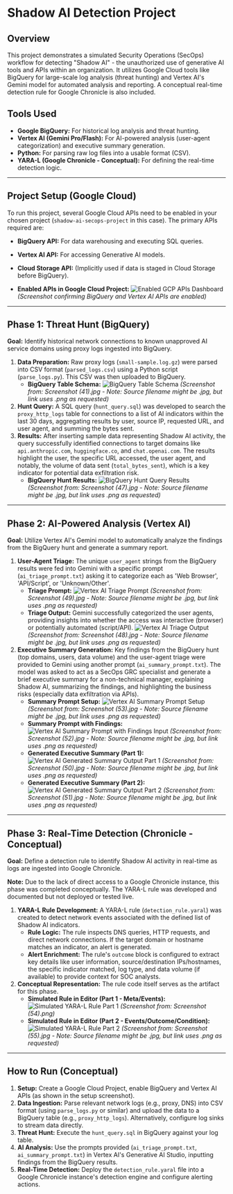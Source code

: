 # Shadow AI Detection Project

## Overview

This project demonstrates a simulated Security Operations (SecOps) workflow for detecting "Shadow AI" - the unauthorized use of generative AI tools and APIs within an organization. It utilizes Google Cloud tools like BigQuery for large-scale log analysis (threat hunting) and Vertex AI's Gemini model for automated analysis and reporting. A conceptual real-time detection rule for Google Chronicle is also included.

## Tools Used

* **Google BigQuery:** For historical log analysis and threat hunting.
* **Vertex AI (Gemini Pro/Flash):** For AI-powered analysis (user-agent categorization) and executive summary generation.
* **Python:** For parsing raw log files into a usable format (CSV).
* **YARA-L (Google Chronicle - Conceptual):** For defining the real-time detection logic.

---
## Project Setup (Google Cloud)

To run this project, several Google Cloud APIs need to be enabled in your chosen project (`shadow-ai-secops-project` in this case). The primary APIs required are:

* **BigQuery API:** For data warehousing and executing SQL queries.
* **Vertex AI API:** For accessing Generative AI models.
* **Cloud Storage API:** (Implicitly used if data is staged in Cloud Storage before BigQuery).

* **Enabled APIs in Google Cloud Project:**
    ![Enabled GCP APIs Dashboard](images/Screenshot%20(36).png)
    *(Screenshot confirming BigQuery and Vertex AI APIs are enabled)*

---
## Phase 1: Threat Hunt (BigQuery)

**Goal:** Identify historical network connections to known unapproved AI service domains using proxy logs ingested into BigQuery.

1.  **Data Preparation:** Raw proxy logs (`small-sample.log.gz`) were parsed into CSV format (`parsed_logs.csv`) using a Python script (`parse_logs.py`). This CSV was then uploaded to BigQuery.
    * **BigQuery Table Schema:**
        ![BigQuery Table Schema](images/Screenshot%20(41).png)
        *(Screenshot from: Screenshot (41).jpg - Note: Source filename might be .jpg, but link uses .png as requested)*
2.  **Hunt Query:** A SQL query (`hunt_query.sql`) was developed to search the `proxy_http_logs` table for connections to a list of AI indicators within the last 30 days, aggregating results by user, source IP, requested URL, and user agent, and summing the bytes sent.
3.  **Results:** After inserting sample data representing Shadow AI activity, the query successfully identified connections to target domains like `api.anthropic.com`, `huggingface.co`, and `chat.openai.com`. The results highlight the user, the specific URL accessed, the user agent, and notably, the volume of data sent (`total_bytes_sent`), which is a key indicator for potential data exfiltration risk.
    * **BigQuery Hunt Results:**
        ![BigQuery Hunt Query Results](images/Screenshot%20(47).png)
        *(Screenshot from: Screenshot (47).jpg - Note: Source filename might be .jpg, but link uses .png as requested)*

---
## Phase 2: AI-Powered Analysis (Vertex AI)

**Goal:** Utilize Vertex AI's Gemini model to automatically analyze the findings from the BigQuery hunt and generate a summary report.

1.  **User-Agent Triage:** The unique `user_agent` strings from the BigQuery results were fed into Gemini with a specific prompt (`ai_triage_prompt.txt`) asking it to categorize each as 'Web Browser', 'API/Script', or 'Unknown/Other'.
    * **Triage Prompt:**
        ![Vertex AI Triage Prompt](images/Screenshot%20(49).png)
        *(Screenshot from: Screenshot (49).jpg - Note: Source filename might be .jpg, but link uses .png as requested)*
    * **Triage Output:** Gemini successfully categorized the user agents, providing insights into whether the access was interactive (browser) or potentially automated (script/API).
        ![Vertex AI Triage Output](images/Screenshot%20(48).png)
        *(Screenshot from: Screenshot (48).jpg - Note: Source filename might be .jpg, but link uses .png as requested)*
2.  **Executive Summary Generation:** Key findings from the BigQuery hunt (top domains, users, data volume) and the user-agent triage were provided to Gemini using another prompt (`ai_summary_prompt.txt`). The model was asked to act as a SecOps GRC specialist and generate a brief executive summary for a non-technical manager, explaining Shadow AI, summarizing the findings, and highlighting the business risks (especially data exfiltration via APIs).
    * **Summary Prompt Setup:**
        ![Vertex AI Summary Prompt Setup](images/Screenshot%20(53).png)
        *(Screenshot from: Screenshot (53).jpg - Note: Source filename might be .jpg, but link uses .png as requested)*
    * **Summary Prompt with Findings:**
        ![Vertex AI Summary Prompt with Findings Input](images/Screenshot%20(52).png)
        *(Screenshot from: Screenshot (52).jpg - Note: Source filename might be .jpg, but link uses .png as requested)*
    * **Generated Executive Summary (Part 1):**
        ![Vertex AI Generated Summary Output Part 1](images/Screenshot%20(50).png)
        *(Screenshot from: Screenshot (50).jpg - Note: Source filename might be .jpg, but link uses .png as requested)*
    * **Generated Executive Summary (Part 2):**
        ![Vertex AI Generated Summary Output Part 2](images/Screenshot%20(51).png)
        *(Screenshot from: Screenshot (51).jpg - Note: Source filename might be .jpg, but link uses .png as requested)*

---
## Phase 3: Real-Time Detection (Chronicle - Conceptual)

**Goal:** Define a detection rule to identify Shadow AI activity in real-time as logs are ingested into Google Chronicle.

**Note:** Due to the lack of direct access to a Google Chronicle instance, this phase was completed conceptually. The YARA-L rule was developed and documented but not deployed or tested live.

1.  **YARA-L Rule Development:** A YARA-L rule (`detection_rule.yaral`) was created to detect network events associated with the defined list of Shadow AI indicators.
    * **Rule Logic:** The rule inspects DNS queries, HTTP requests, and direct network connections. If the target domain or hostname matches an indicator, an alert is generated.
    * **Alert Enrichment:** The rule's `outcome` block is configured to extract key details like user information, source/destination IPs/hostnames, the specific indicator matched, log type, and data volume (if available) to provide context for SOC analysts.
2.  **Conceptual Representation:** The rule code itself serves as the artifact for this phase.
    * **Simulated Rule in Editor (Part 1 - Meta/Events):**
        ![Simulated YARA-L Rule Part 1](images/Screenshot%20(54).png)
        *(Screenshot from: Screenshot (54).png)*
    * **Simulated Rule in Editor (Part 2 - Events/Outcome/Condition):**
        ![Simulated YARA-L Rule Part 2](images/Screenshot%20(55).png)
        *(Screenshot from: Screenshot (55).jpg - Note: Source filename might be .jpg, but link uses .png as requested)*

---
## How to Run (Conceptual)

1.  **Setup:** Create a Google Cloud Project, enable BigQuery and Vertex AI APIs (as shown in the setup screenshot).
2.  **Data Ingestion:** Parse relevant network logs (e.g., proxy, DNS) into CSV format (using `parse_logs.py` or similar) and upload the data to a BigQuery table (e.g., `proxy_http_logs`). Alternatively, configure log sinks to stream data directly.
3.  **Threat Hunt:** Execute the `hunt_query.sql` in BigQuery against your log table.
4.  **AI Analysis:** Use the prompts provided (`ai_triage_prompt.txt`, `ai_summary_prompt.txt`) in Vertex AI's Generative AI Studio, inputting findings from the BigQuery results.
5.  **Real-Time Detection:** Deploy the `detection_rule.yaral` file into a Google Chronicle instance's detection engine and configure alerting actions.
